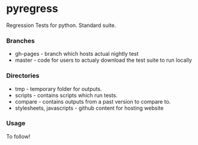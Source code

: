 pyregress
=========

Regression Tests for python. Standard suite. 

### Branches

* gh-pages - branch which hosts actual nightly test
* master - code for users to actualy download the test suite to run locally


### Directories

* tmp - temporary folder for outputs.
* scripts - contains scripts which run tests.
* compare - contains outputs from a past version to compare to.
* stylesheets, javascripts - github content for hosting website

### Usage

To follow!




